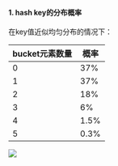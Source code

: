 #### 1. hash key的分布概率

在key值近似均匀分布的情况下：

 

| bucket元素数量 | 概率 |
| :------------- | ---- |
| 0              | 37%  |
| 1              | 37%  |
| 2              | 18%  |
| 3              | 6%   |
| 4              | 1.5% |
| 5              | 0.3% |

![](https://user-images.githubusercontent.com/2216435/150287095-2496c655-0013-478f-927d-1334ef6e0092.png)
